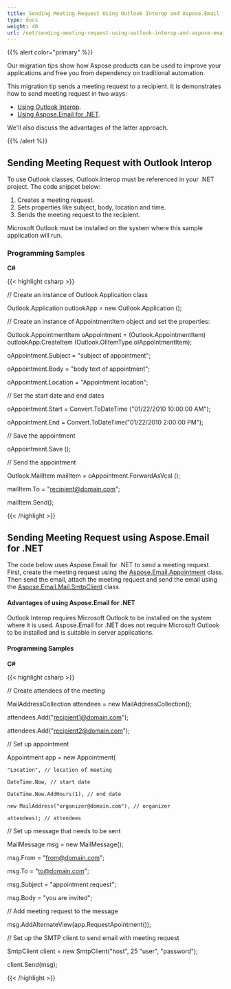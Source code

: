 ```yaml
---
title: Sending Meeting Request Using Outlook Interop and Aspose.Email for .NET
type: docs
weight: 40
url: /net/sending-meeting-request-using-outlook-interop-and-aspose-email-for-net/
---
```



{{% alert color="primary" %}} 

Our migration tips show how Aspose products can be used to improve your applications and free you from dependency on traditional automation.

This migration tip sends a meeting request to a recipient. It is demonstrates how to send meeting request in two ways:

- [Using Outlook Interop](#sending-meeting-request-with-outlook-interop).
- [Using Aspose.Email for .NET](#advantages-of-using-asposeemail-for-net).

We'll also discuss the advantages of the latter approach.

{{% /alert %}} 
## **Sending Meeting Request with Outlook Interop**
To use Outlook classes, Outlook.Interop must be referenced in your .NET project. The code snippet below:

1. Creates a meeting request.
1. Sets properties like subject, body, location and time.
1. Sends the meeting request to the recipient.

Microsoft Outlook must be installed on the system where this sample application will run.
### **Programming Samples**
**C#**

{{< highlight csharp >}}

 // Create an instance of Outlook Application class

Outlook.Application outlookApp = new Outlook.Application ();

// Create an instance of AppointmentItem object and set the properties:

Outlook.AppointmentItem oAppointment = (Outlook.AppointmentItem) outlookApp.CreateItem (Outlook.OlItemType.olAppointmentItem);

oAppointment.Subject = "subject of appointment";

oAppointment.Body = "body text of appointment";

oAppointment.Location = "Appointment location";

// Set the start date and end dates

oAppointment.Start = Convert.ToDateTime ("01/22/2010 10:00:00 AM");

oAppointment.End = Convert.ToDateTime("01/22/2010 2:00:00 PM");

// Save the appointment

oAppointment.Save ();

// Send the appointment

Outlook.MailItem mailItem = oAppointment.ForwardAsVcal ();

mailItem.To = "recipient@domain.com";

mailItem.Send();



{{< /highlight >}}
## **Sending Meeting Request using Aspose.Email for .NET**
The code below uses Aspose.Email for .NET to send a meeting request. First, create the meeting request using the [Aspose.Email.Appointment](https://apireference.aspose.com/email/net/aspose.email.calendar/appointment) class. Then send the email, attach the meeting request and send the email using the [Aspose.Email.Mail.SmtpClient](https://apireference.aspose.com/email/net/aspose.email.clients.smtp) class.
#### **Advantages of using Aspose.Email for .NET**
Outlook Interop requires Microsoft Outlook to be installed on the system where it is used. Aspose.Email for .NET does not require Microsoft Outlook to be installed and is suitable in server applications.
#### **Programming Samples**
**C#**

{{< highlight csharp >}}

 // Create attendees of the meeting

MailAddressCollection attendees = new MailAddressCollection();

attendees.Add("recipient1@domain.com");

attendees.Add("recipient2@domain.com");

// Set up appointment

Appointment app = new Appointment(

    "Location", // location of meeting

    DateTime.Now, // start date

    DateTime.Now.AddHours(1), // end date

    new MailAddress("organizer@domain.com"), // organizer

    attendees); // attendees

// Set up message that needs to be sent

MailMessage msg = new MailMessage();

msg.From = "from@domain.com";

msg.To = "to@domain.com";

msg.Subject = "appointment request";

msg.Body = "you are invited";

// Add meeting request to the message

msg.AddAlternateView(app.RequestApointment());

// Set up the SMTP client to send email with meeting request

SmtpClient client = new SmtpClient("host", 25 "user", "password");

client.Send(msg);



{{< /highlight >}}
